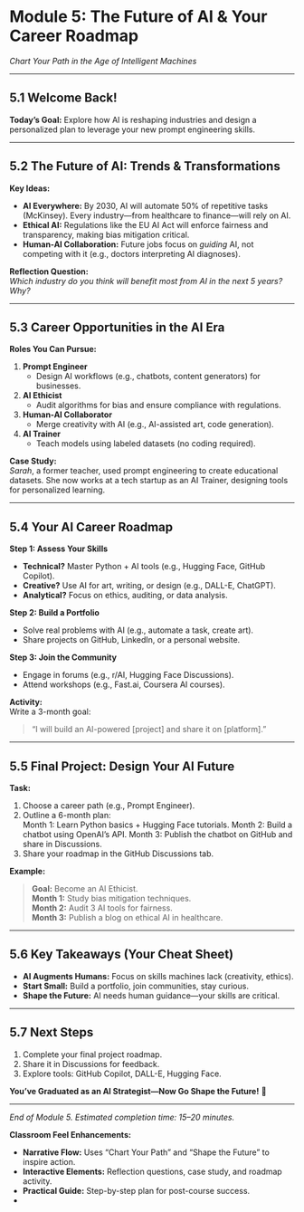 # Module 5: The Future of AI & Your Career Roadmap  
*Chart Your Path in the Age of Intelligent Machines*  

---

## 5.1 Welcome Back!  
**Today’s Goal:** Explore how AI is reshaping industries and design a personalized plan to leverage your new prompt engineering skills.  

---

## 5.2 The Future of AI: Trends & Transformations  
**Key Ideas:**  
- **AI Everywhere:** By 2030, AI will automate 50% of repetitive tasks (McKinsey). Every industry—from healthcare to finance—will rely on AI.  
- **Ethical AI:** Regulations like the EU AI Act will enforce fairness and transparency, making bias mitigation critical.  
- **Human-AI Collaboration:** Future jobs focus on *guiding* AI, not competing with it (e.g., doctors interpreting AI diagnoses).  

**Reflection Question:**  
*Which industry do you think will benefit most from AI in the next 5 years? Why?*  

---

## 5.3 Career Opportunities in the AI Era  
**Roles You Can Pursue:**  
1. **Prompt Engineer**  
   - Design AI workflows (e.g., chatbots, content generators) for businesses.  
2. **AI Ethicist**  
   - Audit algorithms for bias and ensure compliance with regulations.  
3. **Human-AI Collaborator**  
   - Merge creativity with AI (e.g., AI-assisted art, code generation).  
4. **AI Trainer**  
   - Teach models using labeled datasets (no coding required).  

**Case Study:**  
*Sarah*, a former teacher, used prompt engineering to create educational datasets. She now works at a tech startup as an AI Trainer, designing tools for personalized learning.  

---

## 5.4 Your AI Career Roadmap  
**Step 1: Assess Your Skills**  
- **Technical?** Master Python + AI tools (e.g., Hugging Face, GitHub Copilot).  
- **Creative?** Use AI for art, writing, or design (e.g., DALL-E, ChatGPT).  
- **Analytical?** Focus on ethics, auditing, or data analysis.  

**Step 2: Build a Portfolio**  
- Solve real problems with AI (e.g., automate a task, create art).  
- Share projects on GitHub, LinkedIn, or a personal website.  

**Step 3: Join the Community**  
- Engage in forums (e.g., r/AI, Hugging Face Discussions).  
- Attend workshops (e.g., Fast.ai, Coursera AI courses).  

**Activity:**  
Write a 3-month goal:  
> “I will build an AI-powered [project] and share it on [platform].”  

---

## 5.5 Final Project: Design Your AI Future  
**Task:**  
1. Choose a career path (e.g., Prompt Engineer).  
2. Outline a 6-month plan:  
Month 1: Learn Python basics + Hugging Face tutorials.
Month 2: Build a chatbot using OpenAI’s API.
Month 3: Publish the chatbot on GitHub and share in Discussions.
3. Share your roadmap in the GitHub Discussions tab.  

**Example:**  
> **Goal:** Become an AI Ethicist.  
> **Month 1:** Study bias mitigation techniques.  
> **Month 2:** Audit 3 AI tools for fairness.  
> **Month 3:** Publish a blog on ethical AI in healthcare.  

---

## 5.6 Key Takeaways (Your Cheat Sheet)  
- **AI Augments Humans:** Focus on skills machines lack (creativity, ethics).  
- **Start Small:** Build a portfolio, join communities, stay curious.  
- **Shape the Future:** AI needs human guidance—your skills are critical.  

---

## 5.7 Next Steps  
1. Complete your final project roadmap.  
2. Share it in Discussions for feedback.  
3. Explore tools: GitHub Copilot, DALL-E, Hugging Face.  

**You’ve Graduated as an AI Strategist—Now Go Shape the Future!** 🚀  

---  
*End of Module 5. Estimated completion time: 15–20 minutes.*  

**Classroom Feel Enhancements:**  
- **Narrative Flow:** Uses “Chart Your Path” and “Shape the Future” to inspire action.  
- **Interactive Elements:** Reflection questions, case study, and roadmap activity.  
- **Practical Guide:** Step-by-step plan for post-course success.  
- 
